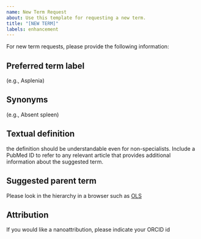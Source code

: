 ```yaml
---
name: New Term Request
about: Use this template for requesting a new term.
title: "[NEW TERM]"
labels: enhancement
---
```


For new term requests, please provide the following information:

## Preferred term label

(e.g., Asplenia)

## Synonyms

(e.g., Absent spleen)

## Textual definition

the definition should be understandable even for non-specialists. Include a PubMed ID to refer to any relevant article that provides additional information about the suggested term.

## Suggested parent term

Please look in the hierarchy in a browser such as [OLS](http://www.ebi.ac.uk/ols/ontologies/artificial-intelligence-ontology)

## Attribution

If you would like a nanoattribution, please indicate your ORCID id